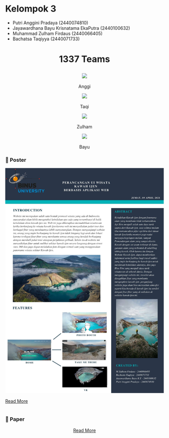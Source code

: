 # Kelompok 3 

- Putri Anggini Pradaya (2440074810)
- Jayawardhana Bayu Krisnatama EkaPutra (2440100632)
- Muhammad Zulham Firdaus (2440066405)
- Bachatsa Taqiyya (2440071733)

# <p align="center">1337 Teams</p> 

<div align="center">                    
<img width="200px" src="https://github.com/JayaByu/Kawah-Ijen/blob/main/GithubRasset/ngg.png"></img>
<p align="center">Anggi</p>
<img src="https://github.com/JayaByu/Kawah-Ijen/blob/main/GithubRasset/taqqq.png" width="200px">
<p align="center">Taqi</p>
<img width="200px" src="https://github.com/JayaByu/Kawah-Ijen/blob/main/GithubRasset/juham.png"></img>
<p align="center">Zulham</p>
<img src="https://github.com/JayaByu/Kawah-Ijen/blob/main/GithubRasset/aas.png" width="200px">
<p align="center">Bayu</p>
</div>

### 📝 Poster 
<p align="center">
<img src="https://github.com/Anggi-p/Kawah--Ijen/blob/main/Document/Poster%20HCI.jpg" width="650" height="50%"> 

<a href="https://github.com/Anggi-p/Kawah--Ijen/blob/main/Document/Poster%20HCI.jpg">Read More</a>
</p>

#
### 📝 Paper
<p align="center">           
<a href="https://github.com/Anggi-p/Kawah--Ijen/blob/main/Document/HCI%20Karya%20Tulis%20ilmiah.docx">Read More</a>
</p>

#
